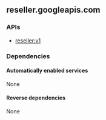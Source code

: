 ## reseller.googleapis.com

### APIs

* [ reseller:v1 ]( https://reseller.googleapis.com/$discovery/rest?version=v1 )

### Dependencies

#### Automatically enabled services

None

#### Reverse dependencies

None
